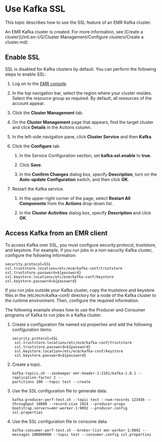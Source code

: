 # Use Kafka SSL

This topic describes how to use the SSL feature of an EMR Kafka cluster.

An EMR Kafka cluster is created. For more information, see [Create a cluster](/intl.en-US/Cluster Management/Configure clusters/Create a cluster.md).

## Enable SSL

SSL is disabled for Kafka clusters by default. You can perform the following steps to enable SSL:

1.  Log on to the [EMR console](https://emr.console.aliyun.com/).

2.  In the top navigation bar, select the region where your cluster resides. Select the resource group as required. By default, all resources of the account appear.

3.  Click the **Cluster Management** tab.

4.  On the **Cluster Management** page that appears, find the target cluster and click **Details** in the Actions column.

5.  In the left-side navigation pane, click **Cluster Service** and then **Kafka**.

6.  Click the **Configure** tab.

    1.  In the Service Configuration section, set **kafka.ssl.enable** to **true**.

    2.  Click **Save**.

    3.  In the **Confirm Changes** dialog box, specify **Description**, turn on the **Auto-update Configuration** switch, and then click **OK**.

7.  Restart the Kafka service.

    1.  In the upper-right corner of the page, select **Restart All Components** from the **Actions** drop-down list.

    2.  In the **Cluster Activities** dialog box, specify **Description** and click **OK**.


## Access Kafka from an EMR client

To access Kafka over SSL, you must configure security.protocol, truststore, and keystore. For example, if you run jobs in a non-security Kafka cluster, configure the following information:

```
security.protocol=SSL
ssl.truststore.location=/etc/ecm/kafka-conf/truststore
ssl.truststore.password=${password}
ssl.keystore.location=/etc/ecm/kafka-conf/keystore
ssl.keystore.password=${password}
```

If you run jobs outside your Kafka cluster, copy the truststore and keystore files in the /etc/ecm/kafka-conf/ directory for a node of the Kafka cluster to the runtime environment. Then, configure the required information.

The following example shows how to use the Producer and Consumer programs of Kafka to run jobs in a Kafka cluster.

1.  Create a configuration file named ssl.properties and add the following configuration items:

    ```
    security.protocol=SSL
     ssl.truststore.location=/etc/ecm/kafka-conf/truststore
     ssl.truststore.password=${password}
     ssl.keystore.location=/etc/ecm/kafka-conf/keystore
     ssl.keystore.password=${password}
    ```

2.  Create a topic.

    ```
    kafka-topics.sh --zookeeper emr-header-1:2181/kafka-1.0.1 --replication-factor 2 --
    partitions 100 --topic test --create
    ```

3.  Use the SSL configuration file to generate data.

    ```
    kafka-producer-perf-test.sh --topic test --num-records 123456 --throughput 10000 --record-size 1024 --producer-props bootstrap.servers=emr-worker-1:9092 --producer.config ssl.properties
    ```

4.  Use the SSL configuration file to consume data.

    ```
    kafka-consumer-perf-test.sh --broker-list emr-worker-1:9092 --messages 100000000 --topic test --consumer.config ssl.properties
    ```


